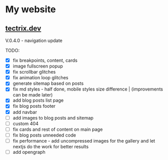 # My website
## [tectrix.dev](https://tectrix.dev)

V.0.4.0 - navigation update

TODO:
- [x] fix breakpoints, content, cards
- [x] image fullscreen popup
- [x] fix scrollbar glitches
- [x] fix animation loop glitches
- [x] generate sitemap based on posts
- [x] fix md styles - half done, mobile styles size difference | (improvements can be made later)
- [x] add blog posts list page
- [x] fix blog posts footer
- [x] add navbar
- [ ] add images to blog posts and sitemap
- [ ] custom 404
- [ ] fix cards and rest of content on main page
- [ ] fix blog posts unneeded code
- [ ] fix performance - add uncompressed images for the gallery and let nextjs do the work for better results
- [ ] add opengraph
